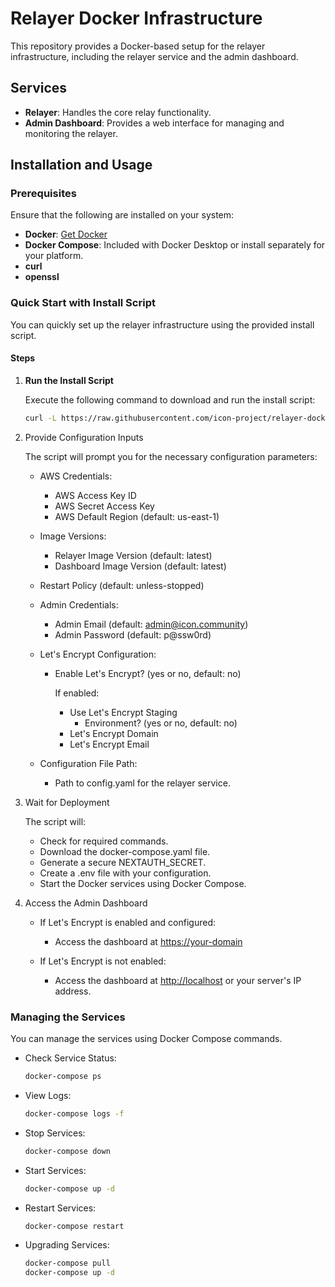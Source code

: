 # Relayer Docker Infrastructure

This repository provides a Docker-based setup for the relayer infrastructure, including the relayer service and the admin dashboard.

## Services

- **Relayer**: Handles the core relay functionality.
- **Admin Dashboard**: Provides a web interface for managing and monitoring the relayer.

## Installation and Usage

### Prerequisites

Ensure that the following are installed on your system:

- **Docker**: [Get Docker](https://docs.docker.com/get-docker/)
- **Docker Compose**: Included with Docker Desktop or install separately for your platform.
- **curl**
- **openssl**

### Quick Start with Install Script

You can quickly set up the relayer infrastructure using the provided install script.

#### Steps

1. **Run the Install Script**

   Execute the following command to download and run the install script:

   ```bash
   curl -L https://raw.githubusercontent.com/icon-project/relayer-docker/main/install.sh -o /tmp/install.sh && bash /tmp/install.sh
   ```

2. Provide Configuration Inputs

    The script will prompt you for the necessary configuration parameters:

    - AWS Credentials:
      - AWS Access Key ID
      - AWS Secret Access Key
      - AWS Default Region (default: us-east-1)

    - Image Versions:
      - Relayer Image Version (default: latest)
      - Dashboard Image Version (default: latest)

    - Restart Policy (default: unless-stopped)

    - Admin Credentials:

      - Admin Email (default: <admin@icon.community>)
      - Admin Password (default: p@ssw0rd)

    - Let's Encrypt Configuration:
      - Enable Let's Encrypt? (yes or no, default: no)

        If enabled:
        - Use Let's Encrypt Staging
          - Environment? (yes or no, default: no)
        - Let's Encrypt Domain
        - Let's Encrypt Email

    - Configuration File Path:
      - Path to config.yaml for the relayer service.

3. Wait for Deployment

    The script will:

    - Check for required commands.
    - Download the docker-compose.yaml file.
    - Generate a secure NEXTAUTH_SECRET.
    - Create a .env file with your configuration.
    - Start the Docker services using Docker Compose.

4. Access the Admin Dashboard

    - If Let's Encrypt is enabled and configured:

      - Access the dashboard at <https://your-domain>

    - If Let's Encrypt is not enabled:
      - Access the dashboard at <http://localhost> or your server's IP address.

### Managing the Services

You can manage the services using Docker Compose commands.

- Check Service Status:

  ```bash
  docker-compose ps
  ```

- View Logs:

  ```bash
  docker-compose logs -f
  ```

- Stop Services:

  ```bash
  docker-compose down
  ```

- Start Services:

  ```bash
  docker-compose up -d
  ```

- Restart Services:

  ```bash
  docker-compose restart
  ```

- Upgrading Services:

  ```bash
  docker-compose pull
  docker-compose up -d
  ```
